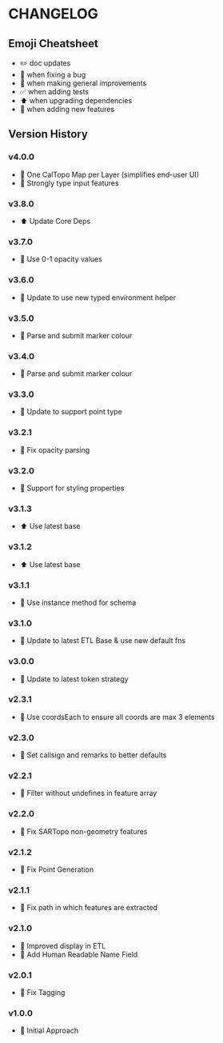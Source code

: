 # CHANGELOG

## Emoji Cheatsheet
- :pencil2: doc updates
- :bug: when fixing a bug
- :rocket: when making general improvements
- :white_check_mark: when adding tests
- :arrow_up: when upgrading dependencies
- :tada: when adding new features

## Version History

### v4.0.0

- :rocket: One CalTopo Map per Layer (simplifies end-user UI)
- :rocket: Strongly type input features

### v3.8.0

- :arrow_up: Update Core Deps

### v3.7.0

- :rocket: Use 0-1 opacity values

### v3.6.0

- :rocket: Update to use new typed environment helper

### v3.5.0

- :rocket: Parse and submit marker colour

### v3.4.0

- :rocket: Parse and submit marker colour

### v3.3.0

- :rocket: Update to support point type

### v3.2.1

- :bug: Fix opacity parsing

### v3.2.0

- :rocket: Support for styling properties

### v3.1.3

- :arrow_up: Use latest base

### v3.1.2

- :arrow_up: Use latest base

### v3.1.1

- :bug: Use instance method for schema

### v3.1.0

- :rocket: Update to latest ETL Base & use new default fns

### v3.0.0

- :rocket: Update to latest token strategy

### v2.3.1

- :bug: Use coordsEach to ensure all coords are max 3 elements

### v2.3.0

- :rocket: Set callsign and remarks to better defaults

### v2.2.1

- :bug: Filter without undefines in feature array

### v2.2.0

- :bug: Fix SARTopo non-geometry features

### v2.1.2

- :bug: Fix Point Generation

### v2.1.1

- :bug: Fix path in which features are extracted

### v2.1.0

- :rocket: Improved display in ETL
- :tada: Add Human Readable Name Field

### v2.0.1

- :rocket: Fix Tagging

### v1.0.0

- :rocket: Initial Approach

